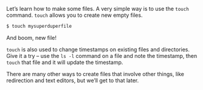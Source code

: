 Let’s learn how to make some files. A very simple way is to use the `touch` command. `touch` allows you to create new empty files.

```bash
$ touch mysuperduperfile
```

And boom, new file! 

`touch` is also used to change timestamps on existing files and directories. Give it a try – use the `ls -l` command on a file and note the timestamp, then `touch` that file and it will update the timestamp.

There are many other ways to create files that involve other things, like redirection and text editors, but we’ll get to that later.
